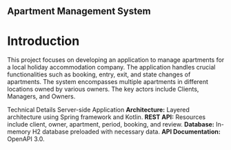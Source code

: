 ## Apartment Management System

# Introduction

This project focuses on developing an application to manage apartments for a local holiday
accommodation company. The application handles crucial functionalities such as booking, entry, 
exit, and state changes of apartments. The system encompasses multiple apartments in different locations 
owned by various owners. The key actors include Clients, Managers, and Owners.

Technical Details
Server-side Application
**Architecture:** Layered architecture using Spring framework and Kotlin.
**REST API:** Resources include client, owner, apartment, period, booking, and review.
**Database:** In-memory H2 database preloaded with necessary data.
**API Documentation:** OpenAPI 3.0.
